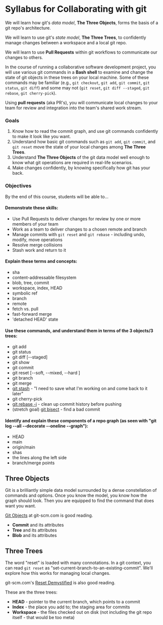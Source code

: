 # Syllabus for Collaborating with git

We will learn how git's _data model_, __The Three Objects__, forms the basis of a git repo's architecture.

We will learn to use git's _state model_, __The Three Trees__, to confidently manage changes between a workspace and a local git repo. 

We will learn to use __Pull Requests__ within git workflows to communicate our changes to others.

In the course of running a collaborative software development project, you will use various git commands in a **Bash shell** to examine and change the state of git objects in these trees on your local machine.  Some of these commands may be familiar (e.g., `git checkout`, `git add`, `git commit`, `git status`, `git diff`) and some may not (`git reset`, `git diff --staged`, `git rebase`, `git cherry-pick`).

Using **pull requests** (aka PR's), you will communicate local changes to your team for review and integration into the team's shared work stream.


### Goals
1. Know how to read the commit graph, and use git commands confidently to make it look like you want.
1. Understand how basic git commands such as `git add`, `git commit`, and `git reset` move the state of your local changes among __The Three Trees__.
1. Understand __The Three Objects__ of the git data model well enough to know what git operations are required in real-life scenarios.
1. Make changes confidently, by knowing specifically how git has your back.
 
### Objectives

By the end of this course, students will be able to...

#### Demonstrate these skills:
- Use Pull Requests to deliver changes for review by one or more members of your team
- Work as a team to deliver changes to a chosen remote and branch
- Manage commits with `git reset` and `git rebase` - including undo, modify, move operations
- Resolve merge collisions
- Stash work and return to it

#### Explain these terms and concepts:
- sha
- content-addressable filesystem
- blob, tree, commit
- workspace, index, HEAD
- symbolic ref
- branch
- remote
- fetch vs. pull
- fast-forward merge
- 'detached HEAD' state

#### Use these commands, and understand them in terms of the 3 objects/3 trees:
- git add
- git status
- git diff \[\--staged\]
- git show
- git commit
- git reset \[\--soft, \--mixed, \--hard \]
- git branch
- git merge
- [git stash](https://git-scm.com/book/en/v2/Git-Tools-Stashing-and-Cleaning) - "I need to save what I'm working on and come back to it later"
- git cherry-pick
- [git rebase -i](https://git-scm.com/book/en/v2/Git-Branching-Rebasing) - clean up commit history before pushing
- (stretch goal) [git bisect](https://git-scm.com/book/en/v2/Git-Tools-Debugging-with-Git) - find a bad commit
 
#### Identify and explain these components of a repo graph (as seen with "git log \--all \--decorate \--oneline \--graph"):
- HEAD
- main
- origin/main
- shas
- the lines along the left side
- branch/merge points

## Three Objects

Git is a brilliantly simple data model surrounded by a dense constellation of commands and options.  Once you know the model, you know how the graph should look.  Then you are equipped to find the command that does want you want.

[Git Objects](https://git-scm.com/book/en/v2/Git-Internals-Git-Objects) at git-scm.com is good reading.

- __Commit__ and its attributes
- __Tree__ and its attributes
- __Blob__ and its attributes

## Three Trees

The word "reset" is loaded with many connotations. In a git context, you can read `git reset` as "set-current-branch-to-an-existing-commit".  We'll explore how this works for managing local changes.

git-scm.com's [Reset Demystified](https://git-scm.com/book/en/v2/Git-Tools-Reset-Demystified) is also good reading.

These are the three trees:

- __HEAD__ - pointer to the current branch, which points to a commit
- __Index__ - the place you add to; the staging area for commits
- __Workspace__ - the files checked out on disk (not including the git repo itself - that would be too meta)
